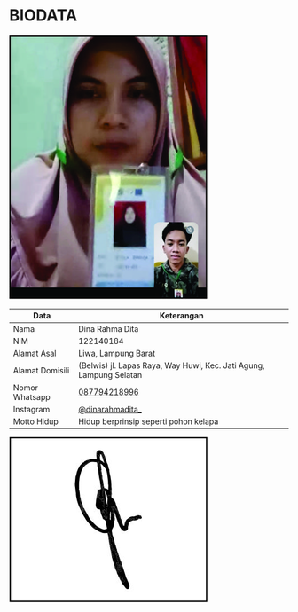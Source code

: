 # BIODATA

![Foto](184_foto.jpg)

| Data            | Keterangan |
| --------------- | ------------- |
| Nama            | Dina Rahma Dita |
| NIM             | 122140184 |
| Alamat Asal     | Liwa, Lampung Barat |
| Alamat Domisili | (Belwis) jl. Lapas Raya, Way Huwi, Kec. Jati Agung, Lampung Selatan |
| Nomor Whatsapp  | [087794218996](https://wa.me/+6287794218996) |
| Instagram       | [@dinarahmadita_](https://instagram.com/dinarahmadita_) |
| Motto Hidup     | Hidup berprinsip seperti pohon kelapa |

![TTD](184_ttd.jpg)
